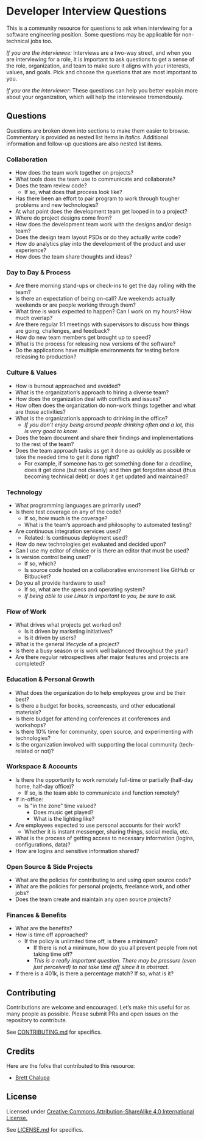 # Developer Interview Questions

This is a community resource for questions to ask when interviewing for a software engineering position. Some questions may be applicable for non-technical jobs too.

_If you are the interviewee:_ Interviews are a two-way street, and when you are interviewing for a role, it is important to ask questions to get a sense of the role, organization, and team to make sure it aligns with your interests, values, and goals. Pick and choose the questions that are most important to you.

_If you are the interviewer_: These questions can help you better explain more about your organization, which will help the interviewee tremendously.

## Questions

Questions are broken down into sections to make them easier to browse. Commentary is provided as nested list items in _italics_. Additional information and follow-up questions are also nested list items.

### Collaboration

- How does the team work together on projects?
- What tools does the team use to communicate and collaborate?
- Does the team review code?
    - If so, what does that process look like?
- Has there been an effort to pair program to work through tougher problems and new technologies?
- At what point does the development team get looped in to a project?
- Where do project designs come from?
- How does the development team work with the designs and/or design team?
- Does the design team layout PSDs or do they actually write code?
- How do analytics play into the development of the product and user experience?
- How does the team share thoughts and ideas?

### Day to Day & Process

- Are there morning stand-ups or check-ins to get the day rolling with the team?
- Is there an expectation of being on-call? Are weekends actually weekends or are people working through them?
- What time is work expected to happen? Can I work on my hours? How much overlap?
- Are there regular 1:1 meetings with supervisors to discuss how things are going, challenges, and feedback?
- How do new team members get brought up to speed?
- What is the process for releasing new versions of the software?
- Do the applications have multiple environments for testing before releasing to production?

### Culture & Values

- How is burnout approached and avoided?
- What is the organization’s approach to hiring a diverse team?
- How does the organization deal with conflicts and issues?
- How often does the organization do non-work things together and what are those activities?
- What is the organization’s approach to drinking in the office?
    - _If you don’t enjoy being around people drinking often and a lot, this is very good to know._
- Does the team document and share their findings and implementations to the rest of the team?
- Does the team approach tasks as get it done as quickly as possible or take the needed time to get it done right?
  - For example, if someone has to get something done for a deadline, does it get done (but not cleanly) and then get forgotten about (thus becoming technical debt) or does it get updated and maintained?

### Technology

- What programming languages are primarily used?
- Is there test coverage on any of the code?
    - If so, how much is the coverage?
    - What is the team’s approach and philosophy to automated testing?
- Are continuous integration services used?
    - Related: Is continuous deployment used?
- How do new technologies get evaluated and decided upon?
- Can I use my editor of choice or is there an editor that must be used?
- Is version control being used?
    - If so, which?
    - Is source code hosted on a collaborative environment like GitHub or Bitbucket?
- Do you all provide hardware to use?
    - If so, what are the specs and operating system?
    - _If being able to use Linux is important to you, be sure to ask._

### Flow of Work

- What drives what projects get worked on?
  - Is it driven by marketing initiatives?
  - Is it driven by users?
- What is the general lifecycle of a project?
- Is there a busy season or is work well balanced throughout the year?
- Are there regular retrospectives after major features and projects are completed?

### Education & Personal Growth

- What does the organization do to help employees grow and be their best?
- Is there a budget for books, screencasts, and other educational materials?
- Is there budget for attending conferences at conferences and workshops?
- Is there 10% time for community, open source, and experimenting with technologies?
- Is the organization involved with supporting the local community (tech-related or not)?

### Workspace & Accounts

- Is there the opportunity to work remotely full-time or partially (half-day home, half-day office)?
  - If so, is the team able to communicate and function remotely?
- If in-office:
  - Is "in the zone" time valued?
    - Does music get played?
    - What is the lighting like?
- Are employees expected to use personal accounts for their work?
  - Whether it is instant messenger, sharing things, social media, etc.
- What is the process of getting access to necessary information (logins, configurations, data)?
- How are logins and sensitive information shared?

### Open Source & Side Projects

- What are the policies for contributing to and using open source code?
- What are the policies for personal projects, freelance work, and other jobs?
- Does the team create and maintain any open source projects?

### Finances & Benefits

- What are the benefits?
- How is time off approached?
    - If the policy is unlimited time off, is there a minimum?
        - If there is not a minimum, how do you all prevent people from not taking time off?
        - _This is a really important question. There may be pressure (even just perceived) to not take time off since it is abstract._
- If there is a 401k, is there a percentage match? If so, what is it?

## Contributing

Contributions are welcome and encouraged. Let’s make this useful for as many people as possible. Please submit PRs and open issues on the repository to contribute.

See [CONTRIBUTING.md](https://github.com/brettchalupa/developer-interview-questions/blob/master/CONTRIBUTING.md) for specifics.

## Credits

Here are the folks that contributed to this resource:

- [Brett Chalupa](http://www.brettchalupa.com)

## License

Licensed under [Creative Commons Attribution-ShareAlike 4.0 International License.](http://creativecommons.org/licenses/by-sa/4.0/)

See [LICENSE.md](https://github.com/brettchalupa/developer-interview-questions/blob/master/LICENSE.md) for specifics.
